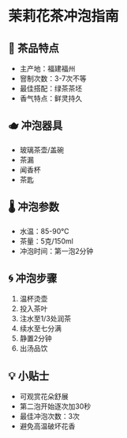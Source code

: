 # 茉莉花茶冲泡指南

## 🌼 茶品特点
- 主产地：福建福州
- 窨制次数：3-7次不等
- 最佳搭配：绿茶茶坯
- 香气特点：鲜灵持久

## 🫖 冲泡器具
- 玻璃茶壶/盖碗
- 茶漏
- 闻香杯
- 茶匙

## 🌡️ 冲泡参数
- 水温：85-90℃
- 茶量：5克/150ml
- 冲泡时间：第一泡2分钟

## 🌀 冲泡步骤
1. 温杯烫壶
2. 投入茶叶
3. 注水至1/3处润茶
4. 续水至七分满
5. 静置2分钟
6. 出汤品饮

## 💡 小贴士
- 可观赏花朵舒展
- 第二泡开始逐次加30秒
- 最佳冲泡次数：3次
- 避免高温破坏花香